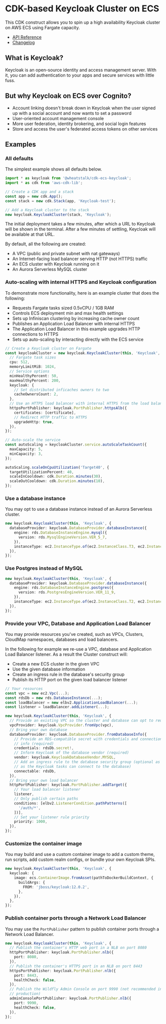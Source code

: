 # CDK-based Keycloak Cluster on ECS

This CDK construct allows you to spin up a high availability Keycloak cluster on AWS ECS using Fargate capacity.

* [API Reference](https://github.com/wheatstalk/cdk-ecs-keycloak/blob/master/API.md)
* [Changelog](https://github.com/wheatstalk/cdk-ecs-keycloak/blob/master/CHANGELOG.md)

## What is Keycloak?

Keycloak is an open-source identity and access management server. With it, you can add authentication to your apps and secure services with little fuss.

## But why Keycloak on ECS over Cognito?

- Account linking doesn't break down in Keycloak when the user signed up with a social account and now wants to set a password
- User-oriented account management console
- More user federation, identity brokering, and social login features
- Store and access the user's federated access tokens on other services

## Examples

### All defaults

The simplest example shows all defaults below.

```ts
import * as keycloak from '@wheatstalk/cdk-ecs-keycloak';
import * as cdk from 'aws-cdk-lib';

// Create a CDK app and a stack
const app = new cdk.App();
const stack = new cdk.Stack(app, 'Keycloak-test');

// Add a Keycloak cluster to the stack
new keycloak.KeycloakCluster(stack, 'Keycloak');
```

The initial deployment takes a few minutes, after which a URL to Keycloak will be shown in the terminal. After a few minutes of settling, Keycloak will be available at that URL.

By default, all the following are created:

- A VPC (public and private subnet with nat gateways)
- An Internet-facing load balancer serving HTTP (not HTTPS) traffic
- An ECS cluster with Keycloak running on it
- An Aurora Serverless MySQL cluster

### Auto-scaling with internal HTTPS and Keycloak configuration

To demonstrate more functionality, here is an example cluster that does the following:

- Requests Fargate tasks sized 0.5vCPU / 1GB RAM
- Controls ECS deployment min and max health settings
- Sets up Infiniscan clustering by increasing cache owner count
- Publishes an Application Load Balancer with internal HTTPS
- The Application Load Balancer in this example upgrades HTTP connections to HTTPS
- Sets up auto-scaling by interacting directly with the ECS service

```ts
// Create a Keycloak cluster on Fargate
const keycloakCluster = new keycloak.KeycloakCluster(this, 'Keycloak', {
  // Fargate task sizes
  cpu: 512,
  memoryLimitMiB: 1024,
  // Service options
  minHealthyPercent: 50,
  maxHealthyPercent: 200,
  keycloak: {
    // Set distributed inficaches owners to two
    cacheOwnersCount: 2,
  },
  // Use an HTTPS load balancer with internal HTTPS from the load balancer to Keycloak.
  httpsPortPublisher: keycloak.PortPublisher.httpsAlb({
    certificates: [certificate],
    // Redirect HTTP traffic to HTTPS
    upgradeHttp: true,
  }),
});

// Auto-scale the service
const autoScaling = keycloakCluster.service.autoScaleTaskCount({
  maxCapacity: 5,
  minCapacity: 3,
});

autoScaling.scaleOnCpuUtilization('Target40', {
  targetUtilizationPercent: 40,
  scaleInCooldown: cdk.Duration.minutes(30),
  scaleOutCooldown: cdk.Duration.minutes(10),
});
```

### Use a database instance

You may opt to use a database instance instead of an Aurora Serverless cluster.

```ts
new keycloak.KeycloakCluster(this, 'Keycloak', {
  databaseProvider: keycloak.DatabaseProvider.databaseInstance({
    engine: rds.DatabaseInstanceEngine.mysql({
      version: rds.MysqlEngineVersion.VER_5_7,
    }),
    instanceType: ec2.InstanceType.of(ec2.InstanceClass.T3, ec2.InstanceSize.MICRO),
  }),
});
```

### Use Postgres instead of MySQL

```ts
new keycloak.KeycloakCluster(this, 'Keycloak', {
  databaseProvider: keycloak.DatabaseProvider.databaseInstance({
    engine: rds.DatabaseInstanceEngine.postgres({
      version: rds.PostgresEngineVersion.VER_11_9,
    }),
    instanceType: ec2.InstanceType.of(ec2.InstanceClass.T2, ec2.InstanceSize.MICRO),
  }),
});
```

### Provide your VPC, Database and Application Load Balancer

You may provide resources you've created, such as VPCs, Clusters, CloudMap
namespaces, databases and load balancers.

In the following for example we re-use a VPC, database and Application Load
Balancer listener. As a result the Cluster construct will:

- Create a new ECS cluster in the given VPC
- Use the given database information
- Create an ingress rule in the database's security group
- Publish its HTTP port on the given load balancer listener

```ts
// Your resources
const vpc = new ec2.Vpc(...);
const rdsDb = new rds.DatabaseInstance(...);
const loadBalancer = new elbv2.ApplicationLoadBalancer(...);
const listener = loadBalancer.addListener(...);

new keycloak.KeycloakCluster(this, 'Keycloak', {
  // Provide an existing VPC so the cluster and database can opt to reuse it
  vpcProvider: keycloak.VpcProvider.fromVpc(vpc),
  // Bring your own database
  databaseProvider: keycloak.DatabaseProvider.fromDatabaseInfo({
    // Provide an RDS-compatible secret with credentials and connection
    // info (required)
    credentials: rdsDb.secret!,
    // Inform Keycloak of the database vendor (required)
    vendor: keycloak.KeycloakDatabaseVendor.MYSQL,
    // Add an ingress rule to the database security group (optional as long
    // as the Keycloak tasks can connect to the database)
    connectable: rdsDb,
  }),
  // Bring your own load balancer
  httpPortPublisher: keycloak.PortPublisher.addTarget({
    // Your load balancer listener
    listener,
    // Only publish certain paths
    conditions: [elbv2.ListenerCondition.pathPatterns([
      '/auth/*',
    ])],
    // Set your listener rule priority
    priority: 1000,
  }),
});
```

### Customize the container image

You may build and use a custom container image to add a custom theme, run scripts, add custom realm configs, or bundle your
own Keycloak SPIs.

```ts
new keycloak.KeycloakCluster(this, 'Keycloak', {
  keycloak: {
    image: ecs.ContainerImage.fromAsset(pathToDockerBuildContext, {
      buildArgs: {
        FROM: 'jboss/keycloak:12.0.2',
      },
    }),
  },
});
```

### Publish container ports through a Network Load Balancer

You may use the `PortPublisher` pattern to publish container ports through a Network Load Balancer.

```ts
new keycloak.KeycloakCluster(this, 'Keycloak', {
  // Publish the container's HTTP web port in a NLB on port 8080
  httpPortPublisher: keycloak.PortPublisher.nlb({
    port: 8080,
  }),
  // Publish the container's HTTPS port in an NLB on port 8443
  httpsPortPublisher: keycloak.PortPublisher.nlb({
    port: 8443,
    healthCheck: false,
  }),
  // Publish the Wildfly Admin Console on port 9990 (not recommended in
  // production)
  adminConsolePortPublisher: keycloak.PortPublisher.nlb({
    port: 9990,
    healthCheck: false,
  }),
});
```
